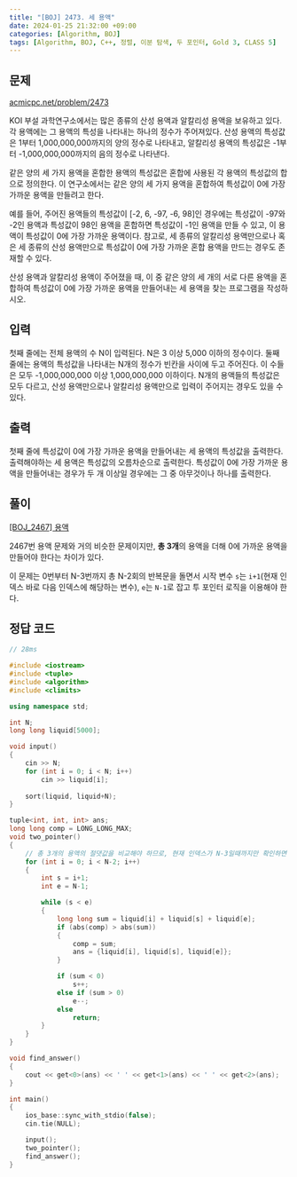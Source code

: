 ```yaml
---
title: "[BOJ] 2473. 세 용액"
date: 2024-01-25 21:32:00 +09:00
categories: [Algorithm, BOJ]
tags: [Algorithm, BOJ, C++, 정렬, 이분 탐색, 두 포인터, Gold 3, CLASS 5]
---
```

## **문제**
[acmicpc.net/problem/2473](https://www.acmicpc.net/problem/2473)

KOI 부설 과학연구소에서는 많은 종류의 산성 용액과 알칼리성 용액을 보유하고 있다. 각 용액에는 그 용액의 특성을 나타내는 하나의 정수가 주어져있다.  산성 용액의 특성값은 1부터 1,000,000,000까지의 양의 정수로 나타내고, 알칼리성 용액의 특성값은 -1부터 -1,000,000,000까지의 음의 정수로 나타낸다.

같은 양의 세 가지 용액을 혼합한 용액의 특성값은 혼합에 사용된 각 용액의 특성값의 합으로 정의한다. 이 연구소에서는 같은 양의 세 가지 용액을 혼합하여 특성값이 0에 가장 가까운 용액을 만들려고 한다. 

예를 들어, 주어진 용액들의 특성값이 [-2, 6, -97, -6, 98]인 경우에는 특성값이 -97와 -2인 용액과 특성값이 98인 용액을 혼합하면 특성값이 -1인 용액을 만들 수 있고, 이 용액이 특성값이 0에 가장 가까운 용액이다. 참고로, 세 종류의 알칼리성 용액만으로나 혹은 세 종류의 산성 용액만으로 특성값이 0에 가장 가까운 혼합 용액을 만드는 경우도 존재할 수 있다.

산성 용액과 알칼리성 용액이 주어졌을 때, 이 중 같은 양의 세 개의 서로 다른 용액을 혼합하여 특성값이 0에 가장 가까운 용액을 만들어내는 세 용액을 찾는 프로그램을 작성하시오.
<br>

## **입력**
첫째 줄에는 전체 용액의 수 N이 입력된다. N은 3 이상 5,000 이하의 정수이다. 둘째 줄에는 용액의 특성값을 나타내는 N개의 정수가 빈칸을 사이에 두고 주어진다. 이 수들은 모두 -1,000,000,000 이상 1,000,000,000 이하이다. N개의 용액들의 특성값은 모두 다르고, 산성 용액만으로나 알칼리성 용액만으로 입력이 주어지는 경우도 있을 수 있다.
<br>

## **출력**
첫째 줄에 특성값이 0에 가장 가까운 용액을 만들어내는 세 용액의 특성값을 출력한다. 출력해야하는 세 용액은 특성값의 오름차순으로 출력한다. 특성값이 0에 가장 가까운 용액을 만들어내는 경우가 두 개 이상일 경우에는 그 중 아무것이나 하나를 출력한다.
<br>

## **풀이**
[[BOJ_2467] 용액](https://www.acmicpc.net/problem/2473)
<br>

2467번 용액 문제와 거의 비슷한 문제이지만, **총 3개**의 용액을 더해 0에 가까운 용액을 만들어야 한다는 차이가 있다.

이 문제는 0번부터 N-3번까지 총 N-2회의 반복문을 돌면서 시작 변수 `s`는 `i+1`(현재 인덱스 바로 다음 인덱스에 해당하는 변수), `e`는 `N-1`로 잡고 투 포인터 로직을 이용해야 한다.
<br>

## **정답 코드**
```c++
// 28ms

#include <iostream>
#include <tuple>
#include <algorithm>
#include <climits>

using namespace std;

int N;
long long liquid[5000];

void input()
{
    cin >> N;
    for (int i = 0; i < N; i++)
        cin >> liquid[i];
    
    sort(liquid, liquid+N);
}

tuple<int, int, int> ans;
long long comp = LONG_LONG_MAX;
void two_pointer()
{
    // 총 3개의 용액의 절댓값을 비교해야 하므로, 현재 인덱스가 N-3일때까지만 확인하면 된다.
    for (int i = 0; i < N-2; i++)
    {
        int s = i+1;
        int e = N-1;

        while (s < e)
        {
            long long sum = liquid[i] + liquid[s] + liquid[e];
            if (abs(comp) > abs(sum))
            {
                comp = sum;
                ans = {liquid[i], liquid[s], liquid[e]};
            }

            if (sum < 0)
                s++;
            else if (sum > 0)
                e--;
            else
                return;
        }
    }
}

void find_answer()
{
    cout << get<0>(ans) << ' ' << get<1>(ans) << ' ' << get<2>(ans);
}

int main()
{
    ios_base::sync_with_stdio(false);
    cin.tie(NULL);

    input();
    two_pointer();
    find_answer();
}
```